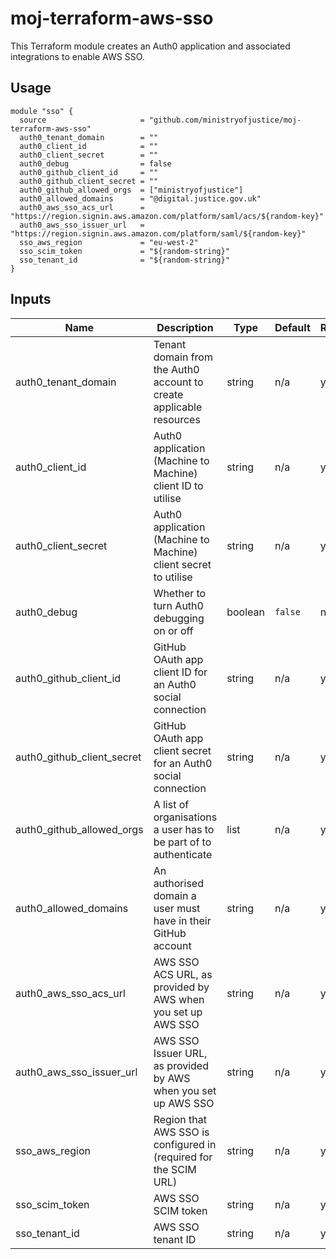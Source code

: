 # moj-terraform-aws-sso

This Terraform module creates an Auth0 application and associated integrations to enable AWS SSO.

## Usage
```
module "sso" {
  source                     = "github.com/ministryofjustice/moj-terraform-aws-sso"
  auth0_tenant_domain        = ""
  auth0_client_id            = ""
  auth0_client_secret        = ""
  auth0_debug                = false
  auth0_github_client_id     = ""
  auth0_github_client_secret = ""
  auth0_github_allowed_orgs  = ["ministryofjustice"]
  auth0_allowed_domains      = "@digital.justice.gov.uk"
  auth0_aws_sso_acs_url      = "https://region.signin.aws.amazon.com/platform/saml/acs/${random-key}"
  auth0_aws_sso_issuer_url   = "https://region.signin.aws.amazon.com/platform/saml/${random-key}"
  sso_aws_region             = "eu-west-2"
  sso_scim_token             = "${random-string}"
  sso_tenant_id              = "${random-string}"
}
```

## Inputs
| Name                       | Description                                                          | Type    | Default | Required |
|----------------------------|----------------------------------------------------------------------|---------|---------|----------|
| auth0_tenant_domain        | Tenant domain from the Auth0 account to create applicable resources  | string  | n/a     | yes      |
| auth0_client_id            | Auth0 application (Machine to Machine) client ID to utilise          | string  | n/a     | yes      |
| auth0_client_secret        | Auth0 application (Machine to Machine) client secret to utilise      | string  | n/a     | yes      |
| auth0_debug                | Whether to turn Auth0 debugging on or off                            | boolean | `false` | no       |
| auth0_github_client_id     | GitHub OAuth app client ID for an Auth0 social connection            | string  | n/a     | yes      |
| auth0_github_client_secret | GitHub OAuth app client secret for an Auth0 social connection        | string  | n/a     | yes      |
| auth0_github_allowed_orgs  | A list of organisations a user has to be part of to authenticate     | list    | n/a     | yes      |
| auth0_allowed_domains      | An authorised domain a user must have in their GitHub account        | string  | n/a     | yes      |
| auth0_aws_sso_acs_url      | AWS SSO ACS URL, as provided by AWS when you set up AWS SSO          | string  | n/a     | yes      |
| auth0_aws_sso_issuer_url   | AWS SSO Issuer URL, as provided by AWS when you set up AWS SSO       | string  | n/a     | yes      |
| sso_aws_region             | Region that AWS SSO is configured in (required for the SCIM URL)     | string  | n/a     | yes      |
| sso_scim_token             | AWS SSO SCIM token                                                   | string  | n/a     | yes      |
| sso_tenant_id              | AWS SSO tenant ID                                                    | string  | n/a     | yes      |
